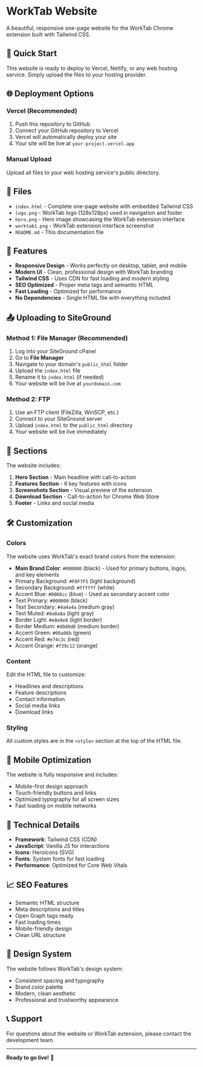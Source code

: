 # WorkTab Website

A beautiful, responsive one-page website for the WorkTab Chrome extension built with Tailwind CSS.

## 🚀 Quick Start

This website is ready to deploy to Vercel, Netlify, or any web hosting service. Simply upload the files to your hosting provider.

## 🌐 Deployment Options

### Vercel (Recommended)
1. Push this repository to GitHub
2. Connect your GitHub repository to Vercel
3. Vercel will automatically deploy your site
4. Your site will be live at `your-project.vercel.app`

### Manual Upload
Upload all files to your web hosting service's public directory.

## 📁 Files

- `index.html` - Complete one-page website with embedded Tailwind CSS
- `logo.png` - WorkTab logo (128x128px) used in navigation and footer
- `hero.png` - Hero image showcasing the WorkTab extension interface
- `worktab1.png` - WorkTab extension interface screenshot
- `README.md` - This documentation file

## 🎨 Features

- **Responsive Design** - Works perfectly on desktop, tablet, and mobile
- **Modern UI** - Clean, professional design with WorkTab branding
- **Tailwind CSS** - Uses CDN for fast loading and modern styling
- **SEO Optimized** - Proper meta tags and semantic HTML
- **Fast Loading** - Optimized for performance
- **No Dependencies** - Single HTML file with everything included

## 📤 Uploading to SiteGround

### Method 1: File Manager (Recommended)
1. Log into your SiteGround cPanel
2. Go to **File Manager**
3. Navigate to your domain's `public_html` folder
4. Upload the `index.html` file
5. Rename it to `index.html` (if needed)
6. Your website will be live at `yourdomain.com`

### Method 2: FTP
1. Use an FTP client (FileZilla, WinSCP, etc.)
2. Connect to your SiteGround server
3. Upload `index.html` to the `public_html` directory
4. Your website will be live immediately

## 🎯 Sections

The website includes:

1. **Hero Section** - Main headline with call-to-action
2. **Features Section** - 6 key features with icons
3. **Screenshots Section** - Visual preview of the extension
4. **Download Section** - Call-to-action for Chrome Web Store
5. **Footer** - Links and social media

## 🛠 Customization

### Colors
The website uses WorkTab's exact brand colors from the extension:
- **Main Brand Color**: `#000000` (black) - Used for primary buttons, logos, and key elements
- Primary Background: `#F8F7F5` (light background)
- Secondary Background: `#ffffff` (white)
- Accent Blue: `#0066cc` (blue) - Used as secondary accent color
- Text Primary: `#000000` (black)
- Text Secondary: `#4a4a4a` (medium gray)
- Text Muted: `#8a8a8a` (light gray)
- Border Light: `#e8e8e8` (light border)
- Border Medium: `#d0d0d0` (medium border)
- Accent Green: `#00a86b` (green)
- Accent Red: `#e74c3c` (red)
- Accent Orange: `#f39c12` (orange)

### Content
Edit the HTML file to customize:
- Headlines and descriptions
- Feature descriptions
- Contact information
- Social media links
- Download links

### Styling
All custom styles are in the `<style>` section at the top of the HTML file.

## 📱 Mobile Optimization

The website is fully responsive and includes:
- Mobile-first design approach
- Touch-friendly buttons and links
- Optimized typography for all screen sizes
- Fast loading on mobile networks

## 🔧 Technical Details

- **Framework**: Tailwind CSS (CDN)
- **JavaScript**: Vanilla JS for interactions
- **Icons**: Heroicons (SVG)
- **Fonts**: System fonts for fast loading
- **Performance**: Optimized for Core Web Vitals

## 📈 SEO Features

- Semantic HTML structure
- Meta descriptions and titles
- Open Graph tags ready
- Fast loading times
- Mobile-friendly design
- Clean URL structure

## 🎨 Design System

The website follows WorkTab's design system:
- Consistent spacing and typography
- Brand color palette
- Modern, clean aesthetic
- Professional and trustworthy appearance

## 📞 Support

For questions about the website or WorkTab extension, please contact the development team.

---

**Ready to go live!** 🚀
